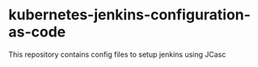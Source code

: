 # kubernetes-jenkins-configuration-as-code
This repository contains config files to setup jenkins using JCasc
